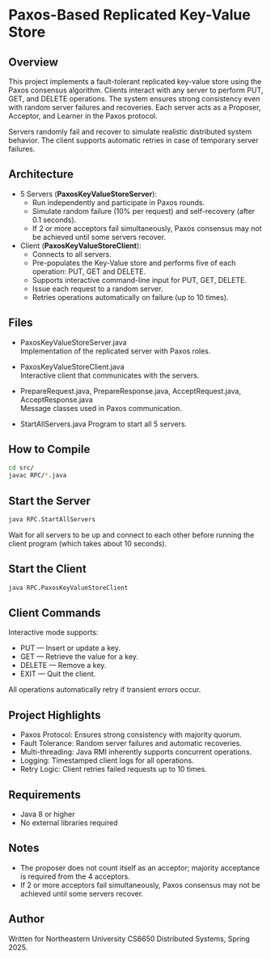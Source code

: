 # Paxos-Based Replicated Key-Value Store

## Overview

This project implements a fault-tolerant replicated key-value store using the Paxos consensus algorithm.
Clients interact with any server to perform PUT, GET, and DELETE operations. The system ensures strong consistency even with random server failures and recoveries. Each server acts as a Proposer, Acceptor, and Learner in the Paxos protocol.

Servers randomly fail and recover to simulate realistic distributed system behavior. The client supports automatic retries in case of temporary server failures.

## Architecture

- 5 Servers (**PaxosKeyValueStoreServer**):
  - Run independently and participate in Paxos rounds.
  - Simulate random failure (10% per request) and self-recovery (after 0.1 seconds).
  - If 2  or more acceptors fail simultaneously, Paxos consensus may not be achieved until some servers recover. 
- Client (**PaxosKeyValueStoreClient**):
  - Connects to all servers.
  - Pre-populates the Key-Value store and performs five of each operation: PUT, GET and DELETE.
  - Supports interactive command-line input for PUT, GET, DELETE.
  - Issue each request to a random server.
  - Retries operations automatically on failure (up to 10 times).


## Files

- PaxosKeyValueStoreServer.java  
  Implementation of the replicated server with Paxos roles.

- PaxosKeyValueStoreClient.java  
  Interactive client that communicates with the servers.

- PrepareRequest.java, PrepareResponse.java, AcceptRequest.java, AcceptResponse.java  
  Message classes used in Paxos communication.

- StartAllServers.java
  Program to start all 5 servers.

## How to Compile

```bash
cd src/
javac RPC/*.java
```

## Start the Server
```bash
java RPC.StartAllServers
```
Wait for all servers to be up and connect to each other before running the client program (which takes about 10 seconds).

## Start the Client
```bash
java RPC.PaxosKeyValueStoreClient
```


## **Client Commands**
Interactive mode supports:

-  PUT <key> <value> — Insert or update a key.
-  GET <key> — Retrieve the value for a key.
-  DELETE <key> — Remove a key.
-  EXIT — Quit the client.

All operations automatically retry if transient errors occur.

## **Project Highlights**
-  Paxos Protocol: Ensures strong consistency with majority quorum.
-  Fault Tolerance: Random server failures and automatic recoveries.
-  Multi-threading: Java RMI inherently supports concurrent operations.
-  Logging: Timestamped client logs for all operations.
-  Retry Logic: Client retries failed requests up to 10 times.

## Requirements ##
-   Java 8 or higher
-   No external libraries required

## Notes ##
- The proposer does not count itself as an acceptor; majority acceptance is required from the 4 acceptors.
- If 2  or more acceptors fail simultaneously, Paxos consensus may not be achieved until some servers recover. 

## Author ##
Written for Northeastern University CS6650 Distributed Systems, Spring 2025.
